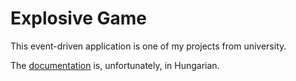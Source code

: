 # Explosive Game
This event-driven application is one of my projects from university.

The [documentation](./dokumentacio.pdf) is, unfortunately, in Hungarian.
